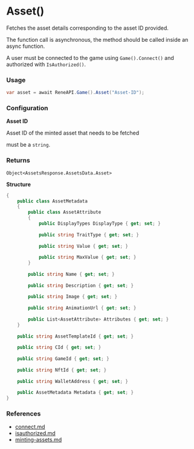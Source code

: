 # Asset()

Fetches the asset details corresponding to the asset ID provided.

The function call is asynchronous, the method should be called inside an async function.

A user must be connected to the game using `Game().Connect()` and authorized with `IsAuthorized()`.

### Usage

```csharp
var asset = await ReneAPI.Game().Asset("Asset-ID");
```

### Configuration



**Asset ID**

Asset ID of the minted asset that needs to be fetched

must be a `string`.



### Returns

`Object<AssetsResponse.AssetsData.Asset>`&#x20;

**Structure**

```csharp
{
    public class AssetMetadata
    {
        public class AssetAttribute
        {
            public DisplayTypes DisplayType { get; set; }
    
            public string TraitType { get; set; }
    
            public string Value { get; set; }
    
            public string MaxValue { get; set; }
        }
    
        public string Name { get; set; }
    
        public string Description { get; set; }
    
        public string Image { get; set; }
    
        public string AnimationUrl { get; set; }
    
        public List<AssetAttribute> Attributes { get; set; }
    }
    
    public string AssetTemplateId { get; set; }
    
    public string CId { get; set; }
    
    public string GameId { get; set; }
    
    public string NftId { get; set; }
    
    public string WalletAddress { get; set; }
    
    public AssetMetadata Metadata { get; set; }
}
```

### References

* [connect.md](connect.md "mention")
* [isauthorized.md](../api/isauthorized.md "mention")
* [minting-assets.md](../../../getting-started/minting-assets.md "mention")
